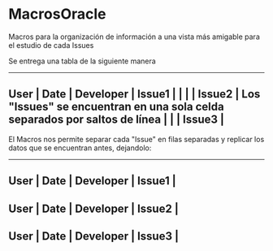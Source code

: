 # MacrosOracle
Macros para la organización de información a una vista más amigable para el estudio de cada Issues

Se entrega una tabla de la siguiente manera

----------------------------------  
User | Date | Developer | Issue1 |
     |      |           | Issue2 |         Los "Issues" se encuentran en una sola celda separados por saltos de línea
     |      |           | Issue3 |
----------------------------------

El Macros nos permite separar cada "Issue" en filas separadas y replicar los datos que se encuentran antes, dejandolo:

----------------------------------  
User | Date | Developer | Issue1 |
----------------------------------  
User | Date | Developer | Issue2 |
----------------------------------  
User | Date | Developer | Issue3 |
----------------------------------  

